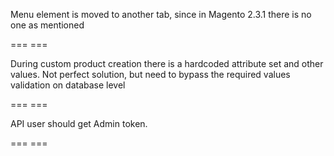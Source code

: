 Menu element is moved to another tab, since in Magento 2.3.1 there is no one as mentioned

=== ===

During custom product creation there is a hardcoded attribute set and other values.
Not perfect solution, but need to bypass the required values validation on database level

=== ===

API user should get Admin token.

=== ===